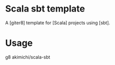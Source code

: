 Scala sbt template
==================

A [giter8] template for [Scala] projects using [sbt].


Usage
=====

g8 akimichi/scala-sbt
